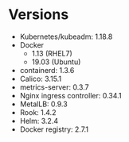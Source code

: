 # Versions

* Kubernetes/kubeadm: 1.18.8
* Docker
    * 1.13 (RHEL7)
    * 19.03 (Ubuntu)
* containerd: 1.3.6
* Calico: 3.15.1
* metrics-server: 0.3.7 
* Nginx ingress controller: 0.34.1
* MetalLB: 0.9.3
* Rook: 1.4.2
* Helm: 3.2.4
* Docker registry: 2.7.1
